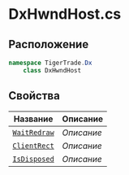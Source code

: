 
# DxHwndHost.cs
## Расположение
```csharp
namespace TigerTrade.Dx  
    class DxHwndHost
```

## Свойства
| Название | Описание |
| --- | --- |
| [`WaitRedraw`](./svoistva/WaitRedraw.md) | *Описание* |
| [`ClientRect`](./svoistva/ClientRect.md) | *Описание* |
| [`IsDisposed`](./svoistva/IsDisposed.md) | *Описание* |
